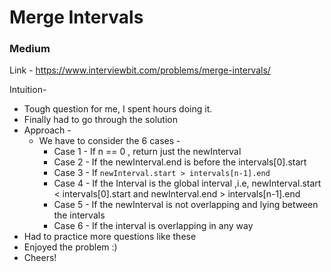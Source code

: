 # Merge Intervals

### Medium

Link - https://www.interviewbit.com/problems/merge-intervals/

Intuition-
* Tough question for me, I spent hours doing it.
* Finally had to go through the solution
* Approach - 
  * We have to consider the 6 cases - 
    * Case 1 - If n == 0 , return just the newInterval
    * Case 2 - If the newInterval.end is before the intervals[0].start
    * Case 3 - If ```newInterval.start > intervals[n-1].end```
    * Case 4 - If the Interval is the global interval ,i.e, newInterval.start < intervals[0].start and newInterval.end > intervals[n-1].end
    * Case 5 - If the newInterval is not overlapping and lying between the intervals
    * Case 6 - If the interval is overlapping in any way
* Had to practice more questions like these
* Enjoyed the problem :)
* Cheers!
